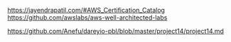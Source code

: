 
https://jayendrapatil.com/#AWS_Certification_Catalog
https://github.com/awslabs/aws-well-architected-labs

https://github.com/Anefu/dareyio-pbl/blob/master/project14/project14.md
